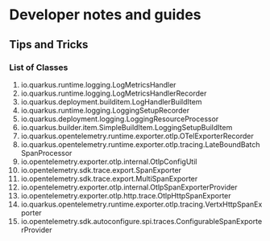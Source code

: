 # Developer notes and guides

## Tips and Tricks

### List of Classes

1. io.quarkus.runtime.logging.LogMetricsHandler
2. io.quarkus.runtime.logging.LogMetricsHandlerRecorder
3. io.quarkus.deployment.builditem.LogHandlerBuildItem
4. io.quarkus.runtime.logging.LoggingSetupRecorder
5. io.quarkus.deployment.logging.LoggingResourceProcessor
6. io.quarkus.builder.item.SimpleBuildItem.LoggingSetupBuildItem
7. io.quarkus.opentelemetry.runtime.exporter.otlp.OTelExporterRecorder
8. io.quarkus.opentelemetry.runtime.exporter.otlp.tracing.LateBoundBatchSpanProcessor
9. io.opentelemetry.exporter.otlp.internal.OtlpConfigUtil
10. io.opentelemetry.sdk.trace.export.SpanExporter
11. io.opentelemetry.sdk.trace.export.MultiSpanExporter
12. io.opentelemetry.exporter.otlp.internal.OtlpSpanExporterProvider
13. io.opentelemetry.exporter.otlp.http.trace.OtlpHttpSpanExporter
14. io.quarkus.opentelemetry.runtime.exporter.otlp.tracing.VertxHttpSpanExporter
15. io.opentelemetry.sdk.autoconfigure.spi.traces.ConfigurableSpanExporterProvider

